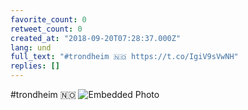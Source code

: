 ```yaml
---
favorite_count: 0
retweet_count: 0
created_at: "2018-09-20T07:28:37.000Z"
lang: und
full_text: "#trondheim 🇳🇴 https://t.co/IgiV9sVwNH"
replies: []
---
```


#trondheim 🇳🇴
![Embedded Photo](https://twitter-media-coderbyheart.s3.eu-north-1.amazonaws.com/1042676893164740608-DnhVFm4XgAEIaC1.jpg)

